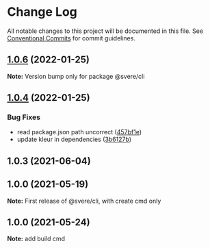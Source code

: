 # Change Log

All notable changes to this project will be documented in this file.
See [Conventional Commits](https://conventionalcommits.org) for commit guidelines.

## [1.0.6](https://github.com/FE-PIRL/svere/compare/@svere/cli@1.0.4...@svere/cli@1.0.6) (2022-01-25)

**Note:** Version bump only for package @svere/cli





## [1.0.4](https://github.com/FE-PIRL/svere/compare/@svere/cli@1.0.1...@svere/cli@1.0.4) (2022-01-25)


### Bug Fixes

* read package.json path uncorrect ([457bf1e](https://github.com/FE-PIRL/svere/commit/457bf1eb1506852fec9ecf0d3b3eb199a8c51100))
* update kleur in dependencies ([3b6127b](https://github.com/FE-PIRL/svere/commit/3b6127bec11d4c50426c23333ef0152788f7f307))



## 1.0.3 (2021-06-04)





## 1.0.0 (2021-05-19)

**Note:** First release of @svere/cli, with create cmd only

## 1.0.0 (2021-05-24)

**Note:** add build cmd
